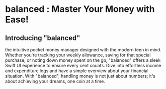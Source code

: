 # balanced : Master Your Money with Ease!

## Introducing "**balanced**"

the intuitive pocket money manager designed with the modern teen in mind. Whether you're tracking your weekly allowance, saving for that special purchase, or noting down money spent on the go, "balanced" offers a sleek Swift UI experience to ensure every cent counts. Dive into effortless income and expenditure logs and have a simple overview about your financial situation. With "balanced", handling money is not just about numbers; it's about achieving your dreams, one coin at a time.

